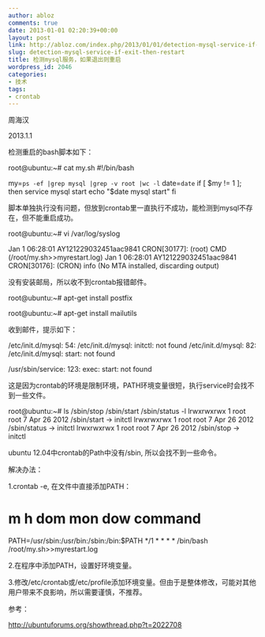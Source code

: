 ```yaml
---
author: abloz
comments: true
date: 2013-01-01 02:20:39+00:00
layout: post
link: http://abloz.com/index.php/2013/01/01/detection-mysql-service-if-exit-then-restart/
slug: detection-mysql-service-if-exit-then-restart
title: 检测mysql服务，如果退出则重启
wordpress_id: 2046
categories:
- 技术
tags:
- crontab
---
```


周海汉

2013.1.1

检测重启的bash脚本如下：

root@ubuntu:~# cat my.sh
#!/bin/bash

my=`ps -ef |grep mysql |grep -v root |wc -l`
date=`date`
if [ $my != 1 ]; then
service mysql start
echo "$date mysql start"
fi

脚本单独执行没有问题，但放到crontab里一直执行不成功，能检测到mysql不存在，但不能重启成功。

root@ubuntu:~# vi /var/log/syslog

Jan 1 06:28:01 AY121229032451aac9841 CRON[30177]: (root) CMD (/root/my.sh>>myrestart.log)
Jan 1 06:28:01 AY121229032451aac9841 CRON[30176]: (CRON) info (No MTA installed, discarding output)

没有安装邮局，所以收不到crontab报错邮件。

root@ubuntu:~# apt-get install postfix

root@ubuntu:~# apt-get install mailutils

收到邮件，提示如下：

/etc/init.d/mysql: 54: /etc/init.d/mysql: initctl: not found
/etc/init.d/mysql: 82: /etc/init.d/mysql: start: not found

/usr/sbin/service: 123: exec: start: not found

这是因为crontab的环境是限制环境，PATH环境变量很短，执行service时会找不到一些文件。

root@ubuntu:~# ls /sbin/stop /sbin/start /sbin/status -l
lrwxrwxrwx 1 root root 7 Apr 26 2012 /sbin/start -> initctl
lrwxrwxrwx 1 root root 7 Apr 26 2012 /sbin/status -> initctl
lrwxrwxrwx 1 root root 7 Apr 26 2012 /sbin/stop -> initctl

ubuntu 12.04中crontab的Path中没有/sbin, 所以会找不到一些命令。

解决办法：

1.crontab -e, 在文件中直接添加PATH：

# m h dom mon dow command
PATH=/usr/sbin:/usr/bin:/sbin:/bin:$PATH
*/1 * * * * /bin/bash /root/my.sh>>myrestart.log

2.在程序中添加PATH，设置好环境变量。

3.修改/etc/crontab或/etc/profile添加环境变量。但由于是整体修改，可能对其他用户带来不良影响，所以需要谨慎，不推荐。



参考：

http://ubuntuforums.org/showthread.php?t=2022708
